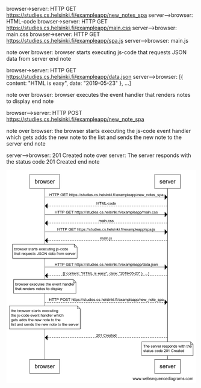 browser->server: HTTP GET https://studies.cs.helsinki.fi/exampleapp/new_notes_spa
server-->browser: HTML-code
browser->server: HTTP GET https://studies.cs.helsinki.fi/exampleapp/main.css
server-->browser: main.css
browser->server: HTTP GET https://studies.cs.helsinki.fi/exampleapp/spa.js
server-->browser: main.js

note over browser:
browser starts executing js-code
that requests JSON data from server 
end note

browser->server: HTTP GET https://studies.cs.helsinki.fi/exampleapp/data.json
server-->browser: [{ content: "HTML is easy", date: "2019-05-23" }, ...]

note over browser:
browser executes the event handler
that renders notes to display
end note

browser-->server: HTTP POST https://studies.cs.helsinki.fi/exampleapp/new_note_spa

note over browser:
the browser starts executing 
the js-code event handler which 
gets adds the new note to the 
list and sends the new note to the server
end note

server-->browser: 201 Created
note over  server:
The server responds with the 
status code 201 Created
end note

![0.6](https://github.com/JesusJuarez1/fullstackopen/blob/main/part0/assets/0.6.png)